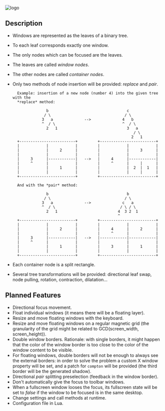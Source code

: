 ![logo](https://github.com/baskerville/bspwm/raw/master/resources/bspwm_logo.png)

## Description

- Windows are represented as the leaves of a binary tree.
- To each leaf corresponds exactly one window.
- The only nodes which can be focused are the leaves.
- The leaves are called *window nodes*.
- The other nodes are called *container nodes*.
- Only two methods of node insertion will be provided: *replace* and *pair*.

        Example: insertion of a new node (number 4) into the given tree with the
        *replace* method:

                     b                                   c
                    / \                                 / \
                   3   a              -->              4   b
                   ^  / \                              ^  / \
                     2   1                               3   a
                                                            / \
                                                           2   1
        +-------------------------+         +-------------------------+
        |            |            |         |            |            |
        |            |     2      |         |            |     3      |
        |            |            |         |            |            |
        |     3      |------------|   -->   |     4      |------------|
        |     ^      |            |         |     ^      |     |      |
        |            |     1      |         |            |  2  |  1   |
        |            |            |         |            |     |      |
        +-------------------------+         +-------------------------+

        And with the *pair* method:

                     b                                   b
                    / \                                 / \
                   3   a              -->              c   a
                   ^  / \                             / \ / \
                     2   1                           4  3 2  1
                                                     ^
        +-------------------------+         +-------------------------+
        |            |            |         |            |            |
        |            |     2      |         |     4      |     2      |
        |            |            |         |     ^      |            |
        |     3      |------------|   -->   |------------|------------|
        |     ^      |            |         |            |            |
        |            |     1      |         |     3      |     1      |
        |            |            |         |            |            |
        +-------------------------+         +-------------------------+

- Each container node is a split rectangle.
- Several tree transformations will be provided: directional leaf swap, node
  pulling, rotation, contraction, dilatation...

## Planned Features

- Directional focus movement.
- Float individual windows (it means there will be a floating layer).
- Resize and move floating windows with the keyboard.
- Resize and move floating windows on a regular magnetic grid (the granularity of the grid might be related to GCD(screen\_width, screen\_height)).
- Double window borders. Rationale: with single borders, it might happen that the color of the window border is too close to the color of the window content to be visible.
- For floating windows, double borders will not be enough to always see the external borders: in order to solve the problem a custom X window property will be set, and a patch for `compton` will be provided (the third border will be the generated shadow).
- Directional *pair* splitting preselection (feedback in the window border).
- Don't automatically give the focus to toolbar windows.
- When a fullscreen window looses the focus, its fullscreen state will be set to *false* if the window to be focused is in the same desktop.
- Change settings and call methods at runtime.
- Configuration file in Lua.
